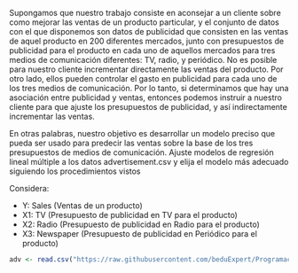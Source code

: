 Supongamos que nuestro trabajo consiste en aconsejar a un cliente sobre 
como mejorar las ventas de un producto particular, y el conjunto de datos 
con el que disponemos son datos de publicidad que consisten en las ventas 
de aquel producto en 200 diferentes mercados, junto con presupuestos de 
publicidad para el producto en cada uno de aquellos mercados para tres 
medios de comunicación diferentes: TV, radio, y periódico. No es posible 
para nuestro cliente incrementar directamente las ventas del producto. Por 
otro lado, ellos pueden controlar el gasto en publicidad para cada uno de 
los tres medios de comunicación. Por lo tanto, si determinamos que hay una 
asociación entre publicidad y ventas, entonces podemos instruir a nuestro 
cliente para que ajuste los presupuestos de publicidad, y así 
indirectamente incrementar las ventas. 

En otras palabras, nuestro objetivo 
es desarrollar un modelo preciso que pueda ser usado para predecir las 
ventas sobre la base de los tres presupuestos de medios de comunicación. Ajuste 
modelos de regresión lineal múltiple a los datos advertisement.csv y elija el 
modelo más adecuado siguiendo los procedimientos vistos

Considera:

- Y: Sales (Ventas de un producto)
- X1: TV (Presupuesto de publicidad en TV para el producto)
- X2: Radio (Presupuesto de publicidad en Radio para el producto)
- X3: Newspaper (Presupuesto de publicidad en Periódico para el producto)

```R
adv <- read.csv("https://raw.githubusercontent.com/beduExpert/Programacion-R-Santander-2022/main/Sesion-06/data/advertising.csv")
```
